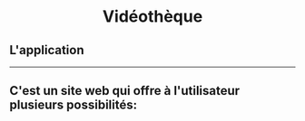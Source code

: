 # <center>Vidéothèque</center>

## L'application
---

C'est un site web qui offre à l'utilisateur plusieurs possibilités:
- 
